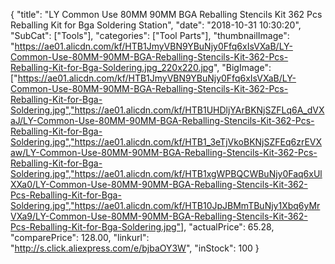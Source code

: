 {
	"title": "LY Common Use 80MM 90MM BGA Reballing Stencils Kit 362 Pcs Reballing Kit for Bga Soldering Station",
	"date": "2018-10-31 10:30:20",
	"SubCat": ["Tools"],
	"categories": ["Tool Parts"],
	"thumbnailImage": "https://ae01.alicdn.com/kf/HTB1JmyVBN9YBuNjy0Ffq6xIsVXaB/LY-Common-Use-80MM-90MM-BGA-Reballing-Stencils-Kit-362-Pcs-Reballing-Kit-for-Bga-Soldering.jpg_220x220.jpg",
	"BigImage": ["https://ae01.alicdn.com/kf/HTB1JmyVBN9YBuNjy0Ffq6xIsVXaB/LY-Common-Use-80MM-90MM-BGA-Reballing-Stencils-Kit-362-Pcs-Reballing-Kit-for-Bga-Soldering.jpg","https://ae01.alicdn.com/kf/HTB1UHDljYArBKNjSZFLq6A_dVXaJ/LY-Common-Use-80MM-90MM-BGA-Reballing-Stencils-Kit-362-Pcs-Reballing-Kit-for-Bga-Soldering.jpg","https://ae01.alicdn.com/kf/HTB1_3eTjVkoBKNjSZFEq6zrEVXaw/LY-Common-Use-80MM-90MM-BGA-Reballing-Stencils-Kit-362-Pcs-Reballing-Kit-for-Bga-Soldering.jpg","https://ae01.alicdn.com/kf/HTB1xgWPBQCWBuNjy0Faq6xUlXXa0/LY-Common-Use-80MM-90MM-BGA-Reballing-Stencils-Kit-362-Pcs-Reballing-Kit-for-Bga-Soldering.jpg","https://ae01.alicdn.com/kf/HTB10JpJBMmTBuNjy1Xbq6yMrVXa9/LY-Common-Use-80MM-90MM-BGA-Reballing-Stencils-Kit-362-Pcs-Reballing-Kit-for-Bga-Soldering.jpg"],
	"actualPrice": 65.28,
	"comparePrice": 128.00,
	"linkurl": "http://s.click.aliexpress.com/e/bjbaOY3W",
	"inStock": 100
}
